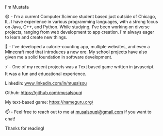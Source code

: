 
I'm Mustafa

😄 - I'm a current Computer Science student based just outside of Chicago, IL. I have experience in various programming languages, with a strong focus on Java, C++, and Python. While studying, I've been working on diverse projects, ranging from web development to app creation. I'm always eager to learn and create new things.

🌱 - I've developed a calorie-counting app, multiple websites, and even a Minecraft mod that introduces a new ore. My school projects have also given me a solid foundation in software development. 

⚡ - One of my recent projects was a Text based game written in javascript. It was a fun and educational experience.


LinkedIn: www.linkedin.com/in/musalsou

Github: https://github.com/musalsouqi

My text-based game: https://nameguru.org/

📫 - Feel free to reach out to me at musalsouqi@gmail.com if you want to chat!

Thanks for reading!
